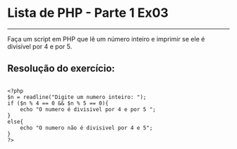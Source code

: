 # Lista de PHP - Parte 1 Ex03

***

Faça um script em PHP que lê um número inteiro e imprimir se ele é divisível por 4 e por 5.

## Resolução do exercício:

```

<?php
$n = readline("Digite um numero inteiro: ");
if ($n % 4 == 0 && $n % 5 == 0){
    echo "O numero é divisivel por 4 e por 5 ";
}
else{
    echo "O numero não é divisivel por 4 e 5";
}
?>

```